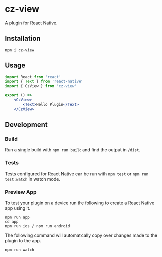 # cz-view

A plugin for React Native.

## Installation

```
npm i cz-view
```

## Usage

```jsx
import React from 'react'
import { Text } from 'react-native'
import { CzView } from 'cz-view'

export () =>
    <CzView>
        <Text>Hello Plugin</Text>
    </CzView>
```

## Development

### Build

Run a single build with `npm run build` and find the output in `/dist`.

### Tests

Tests configured for React Native can be run with `npm test` or `npm run test:watch` in watch mode.

### Preview App

To test your plugin on a device run the following to create a React Native app using it.

```
npm run app
cd app
npm run ios / npm run android
```

The following command will automatically copy over changes made to the plugin to the app.

```
npm run watch
```
